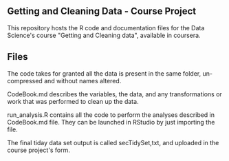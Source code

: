## Getting and Cleaning Data - Course Project


This repository hosts the R code and documentation files for the Data Science's course "Getting and Cleaning data", available in coursera.

## Files


The code takes for granted all the data is present in the same folder, un-compressed and without names altered.

CodeBook.md describes the variables, the data, and any transformations or work that was performed to clean up the data.

run_analysis.R contains all the code to perform the analyses described in CodeBook.md file. They can be launched in RStudio by just importing the file.

The final tiday data set output is called secTidySet,txt, and uploaded in the course project's form.
